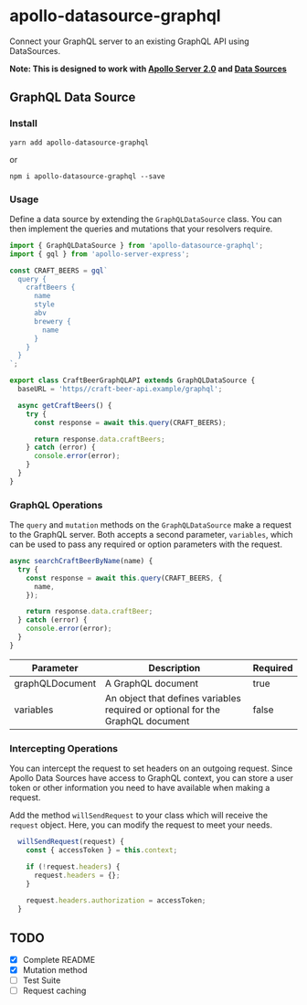 # apollo-datasource-graphql

Connect your GraphQL server to an existing GraphQL API using DataSources.

**Note: This is designed to work with  [Apollo Server 2.0](https://www.apollographql.com/docs/apollo-server/whats-new.html) and [Data Sources](https://www.apollographql.com/docs/apollo-server/features/data-sources.html)**

## GraphQL Data Source

### Install

```
yarn add apollo-datasource-graphql
```

or

```
npm i apollo-datasource-graphql --save
```

### Usage

Define a data source by extending the `GraphQLDataSource` class. You can then implement the queries and mutations that your resolvers require.


```javascript
import { GraphQLDataSource } from 'apollo-datasource-graphql';
import { gql } from 'apollo-server-express';

const CRAFT_BEERS = gql`
  query {
    craftBeers {
      name
      style
      abv
      brewery {
        name
      }
    }
  }
`;

export class CraftBeerGraphQLAPI extends GraphQLDataSource {
  baseURL = 'https//craft-beer-api.example/graphql';

  async getCraftBeers() {
    try {
      const response = await this.query(CRAFT_BEERS);

      return response.data.craftBeers;
    } catch (error) {
      console.error(error);
    }
  }
}
```

### GraphQL Operations

The `query` and `mutation` methods on the `GraphQLDataSource` make a request to the GraphQL server. Both accepts a second parameter, `variables`, which can be used to pass any required or option parameters with the request.

```javascript
async searchCraftBeerByName(name) {
  try {
    const response = await this.query(CRAFT_BEERS, {
      name,
    });

    return response.data.craftBeer;
  } catch (error) {
    console.error(error);
  }
}
```
|Parameter   |Description   |Required|
|---|---|---|
|graphQLDocument|A GraphQL document|true|
|variables|An object that defines variables required or optional for the GraphQL document|false|

### Intercepting Operations

You can intercept the request to set headers on an outgoing request. Since Apollo Data Sources have access to GraphQL context, you can store a user token or other information you need to have available when making a request.

Add the method `willSendRequest` to your class which will receive the `request` object. Here, you can modify the request to meet your needs.

```javascript
  willSendRequest(request) {
    const { accessToken } = this.context;

    if (!request.headers) {
      request.headers = {};
    }
    
    request.headers.authorization = accessToken;
  }
```

## TODO

- [x] Complete README
- [x] Mutation method
- [ ] Test Suite
- [ ] Request caching

